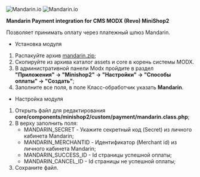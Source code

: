 ![Mandarin.io](../assets/images/Payments_by_color.png#gh-light-mode-only)
![Mandarin.io](../assets/images/Payments_by_color_bl.png#gh-dark-mode-only)

<b>Mandarin Payment integration for CMS MODX (Revo) MiniShop2</b>

Позволяет принимать оплату через платежный шлюз Mandarin.

* Установка модуля

1. Распакуйте архив [mandarin.zip](https://github.com/mksnmx/mandarin-cms/raw/main/ModX/Revo/mandarin.zip);
2. Скопируйте из архива каталог assets и core в корень системы MODX.
3. В административной панели Modx пройдите в раздел <strong>"Приложения" -> "Minishop2" -> "Настройки" -> "Способы оплаты" -> "Создать"</strong>;
4. Заполните все поля, в поле Класс-обработчик указать <strong>Mandarin</strong>.

* Настройка модуля
1. Открыть файл для редактирования 
<strong>core/components/minishop2/custom/payment/mandarin.class.php</strong>;
2. В верху заполнить поля:
    - MANDARIN_SECRET - Укажите секретный код (Secret) из личного кабинета Mandarin;
    - MANDARIN_MERCHANTID - Идентификатор (Merchant id) из личного кабинета Mandarin;
    - MANDARIN_SUCCESS_ID - Id страницы успешной оплаты;
    - MANDARIN_CANCEL_ID - Id страницы не успешной оплаты;
3. Сохраните файл.

